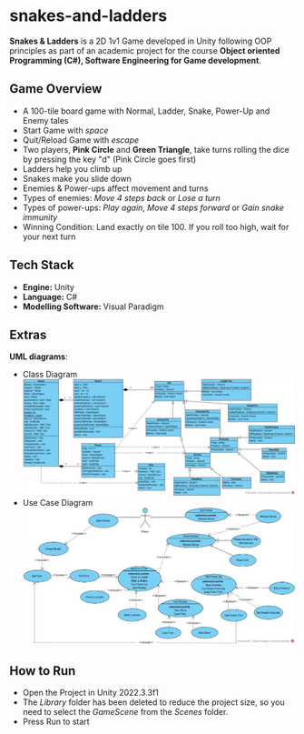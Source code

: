 # snakes-and-ladders
**Snakes & Ladders** is a 2D 1v1 Game developed in Unity following OOP principles as part of an academic project for the course **Object oriented Programming (C#), Software Engineering for Game development**.

## Game Overview
- A 100-tile board game with Normal, Ladder, Snake, Power-Up and Enemy tales 
- Start Game with *space*
- Quit/Reload Game with *escape*
- Two players, **Pink Circle** and **Green Triangle**, take turns rolling the dice by pressing the key "d"  (Pink Circle goes first)
- Ladders help you climb up
- Snakes make you slide down
- Enemies & Power-ups affect movement and turns
- Types of enemies: *Move 4 steps back* or *Lose a turn*
- Types of power-ups:  *Play again*, *Move 4 steps forward* or *Gain snake immunity*
- Winning Condition: Land exactly on tile 100. If you roll too high, wait for your next turn

## Tech Stack
- **Engine:** Unity
- **Language:** C#
- **Modelling Software:** Visual Paradigm

## Extras
**UML diagrams**:  
- Class Diagram ![Class Diagram](uml-diagramms/class-diagram.jpg)
- Use Case Diagram ![Use Case Diagram](uml-diagramms/use-case-diagram.jpg)


## How to Run
- Open the Project in Unity 2022.3.3f1
- The *Library* folder has been deleted to reduce the project size, so you need to select the *GameScene* from the *Scenes* folder.
- Press Run to start
